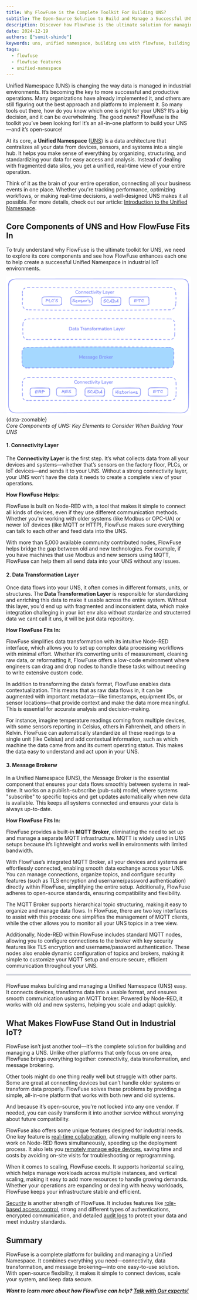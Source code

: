```yaml
---
title: Why FlowFuse is the Complete Toolkit For Building UNS?  
subtitle: The Open-Source Solution to Build and Manage a Successful UNS
description: Discover how FlowFuse is the ultimate solution for managing and implementing Unified Namespace (UNS) in industrial IoT environments.  
date: 2024-12-19  
authors: ["sumit-shinde"]  
keywords: uns, unified namespace, building uns with flowfuse, building uns using node-red, core components of unified namespace  
tags:  
  - flowfuse  
  - flowfuse features  
  - unified-namespace  
---
```


Unified Namespace (UNS) is changing the way data is managed in industrial environments. It’s becoming the key to more successful and productive operations. Many organizations have already implemented it, and others are still figuring out the best approach and platform to implement it. So many tools out there, how do you know which one is right for your UNS? It’s a big decision, and it can be overwhelming. The good news? FlowFuse is the toolkit you’ve been looking for! It’s an all-in-one platform to build your UNS—and it’s open-source!

<!--more-->

At its core, a **Unified Namespace** ([UNS](/solutions/uns/)) is a data architecture that centralizes all your data from devices, sensors, and systems into a single hub. It helps you make sense of everything by organizing, structuring, and standardizing your data for easy access and analysis. Instead of dealing with fragmented data silos, you get a unified, real-time view of your entire operation. 

Think of it as the brain of your entire operation, connecting all your business events in one place. Whether you're tracking performance, optimizing workflows, or making real-time decisions, a well-designed UNS makes it all possible. For more details, check out our article: [Introduction to the Unified Namespace](/blog/2023/12/introduction-to-unified-namespace/).

## **Core Components of UNS and How FlowFuse Fits In**

To truly understand why FlowFuse is the ultimate toolkit for UNS, we need to explore its core components and see how FlowFuse enhances each one to help create a successful Unified Namespace in industrial IoT environments.

![Core Components of UNS](./images/component-of-uns.png){data-zoomable}  
_Core Components of UNS: Key Elements to Consider When Building Your UNS_

#### **1. Connectivity Layer**

The **Connectivity Layer** is the first step. It’s what collects data from all your devices and systems—whether that’s sensors on the factory floor, PLCs, or IoT devices—and sends it to your UNS. Without a strong connectivity layer, your UNS won’t have the data it needs to create a complete view of your operations.

**How FlowFuse Helps:**

FlowFuse is built on Node-RED with, a tool that makes it simple to connect all kinds of devices, even if they use different communication methods. Whether you're working with older systems (like Modbus or OPC-UA) or newer IoT devices (like MQTT or HTTP), FlowFuse makes sure everything can talk to each other and feed data into the UNS.

With more than 5,000 available community contributed nodes, FlowFuse helps bridge the gap between old and new technologies. For example, if you have machines that use Modbus and new sensors using MQTT, FlowFuse can help them all send data into your UNS without any issues.

#### **2. Data Transformation Layer**

Once data flows into your UNS, it often comes in different formats, units, or structures. The **Data Transformation Layer** is responsible for standardizing and enriching this data to make it usable across the entire system. Without this layer, you'd end up with fragmented and inconsistent data, which make integration challeging in your iiot env also without stardarize and structerred data we cant call it uns, it will be just data repository.

**How FlowFuse Fits In:** 

FlowFuse simplifies data transformation with its intuitive Node-RED interface, which allows you to set up complex data processing workflows with minimal effort. Whether it’s converting units of measurement, cleaning raw data, or reformatting it, FlowFuse offers a low-code environment where engineers can drag and drop nodes to handle these tasks without needing to write extensive custom code.

In addition to transforming the data’s format, FlowFuse enables data contextualization. This means that as raw data flows in, it can be augmented with important metadata—like timestamps, equipment IDs, or sensor locations—that provide context and make the data more meaningful. This is essential for accurate analysis and decision-making.

For instance, imagine temperature readings coming from multiple devices, with some sensors reporting in Celsius, others in Fahrenheit, and others in Kelvin. FlowFuse can automatically standardize all these readings to a single unit (like Celsius) and add contextual information, such as which machine the data came from and its current operating status. This makes the data easy to understand and act upon in your UNS.

#### **3. Message Brokerw**

In a Unified Namespace (UNS), the Message Broker is the essential component that ensures your data flows smoothly between systems in real-time. It works on a publish-subscribe (pub-sub) model, where systems "subscribe" to specific topics and get updates automatically when new data is available. This keeps all systems connected and ensures your data is always up-to-date.

**How FlowFuse Fits In:** 

FlowFuse provides a built-in **MQTT Broker**, eliminating the need to set up and manage a separate MQTT infrastructure. MQTT is widely used in UNS setups because it’s lightweight and works well in environments with limited bandwidth.

With FlowFuse’s integrated MQTT Broker, all your devices and systems are effortlessly connected, enabling smooth data exchange across your UNS. You can manage connections, organize topics, and configure security features (such as TLS encryption and username/password authentication) directly within FlowFuse, simplifying the entire setup. Additionally, FlowFuse adheres to open-source standards, ensuring compatibility and flexibility.

The MQTT Broker supports hierarchical topic structuring, making it easy to organize and manage data flows. In FlowFuse, there are two key interfaces to assist with this process: one simplifies the management of MQTT clients, while the other allows you to monitor all your UNS topics in a tree view.

Additionally, Node-RED within FlowFuse includes standard MQTT nodes, allowing you to configure connections to the broker with key security features like TLS encryption and username/password authentication. These nodes also enable dynamic configuration of topics and brokers, making it simple to customize your MQTT setup and ensure secure, efficient communication throughout your UNS.

<hr style="border: none; border-top: 3px solid rgba(173, 192, 252, 0.55); opacity: 0.3; margin-bottom: 20px;">

FlowFuse makes building and managing a Unified Namespace (UNS) easy. It connects devices, transforms data into a usable format, and ensures smooth communication using an MQTT broker. Powered by Node-RED, it works with old and new systems, helping you scale and adapt quickly.

## **What Makes FlowFuse Stand Out in Industrial IoT?**

FlowFuse isn’t just another tool—it’s the complete solution for building and managing a UNS. Unlike other platforms that only focus on one area, FlowFuse brings everything together: connectivity, data transformation, and message brokering.

Other tools might do one thing really well but struggle with other parts. Some are great at connecting devices but can’t handle older systems or transform data properly. FlowFuse solves these problems by providing a simple, all-in-one platform that works with both new and old systems.

And because it’s open-source, you’re not locked into any one vendor. If needed, you can easily transform it into another service without worrying about future compatibility.

FlowFuse also offers some unique features designed for industrial needs. One key feature is [real-time collaboration](/blog/2024/12/flowfuse-team-collaboration/), allowing multiple engineers to work on Node-RED flows simultaneously, speeding up the deployment process. It also lets you [remotely manage edge devices](/blog/2024/07/building-on-flowfuse-devices/), saving time and costs by avoiding on-site visits for troubleshooting or reprogramming.

When it comes to scaling, FlowFuse excels. It supports horizontal scaling, which helps manage workloads across multiple instances, and vertical scaling, making it easy to add more resources to handle growing demands. Whether your operations are expanding or dealing with heavy workloads, FlowFuse keeps your infrastructure stable and efficient.

[Security](/blog/2024/10/exploring-flowfuse-security-features/) is another strength of FlowFuse. It includes features like [role-based access control](/blog/2024/04/role-based-access-control-rbac-for-node-red-with-flowfuse/), strong and different types of authentications, encrypted communication, and detailed [audit logs](/docs/user/logs/#audit-log) to protect your data and meet industry standards.

## **Summary**

FlowFuse is a complete platform for building and managing a Unified Namespace. It combines everything you need—connectivity, data transformation, and message brokering—into one easy-to-use solution. With open-source flexibility, it makes it simple to connect devices, scale your system, and keep data secure.

***Want to learn more about how FlowFuse can help? [Talk with Our experts!](/book-demo/)***
